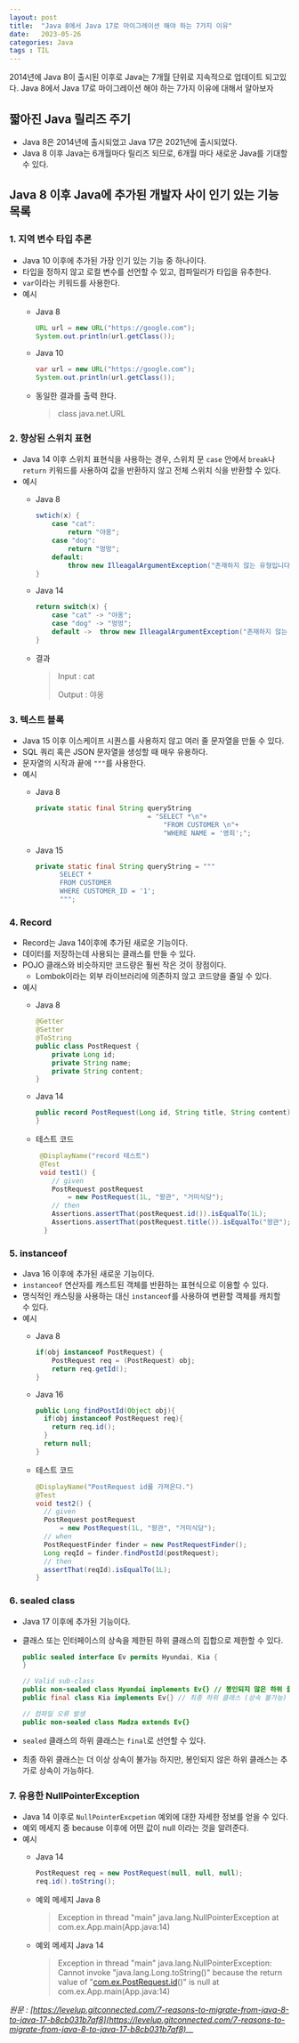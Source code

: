 ```yaml
---
layout: post
title:  "Java 8에서 Java 17로 마이그레이션 해야 하는 7가지 이유"
date:   2023-05-26
categories: Java
tags : TIL
---
```


2014년에 Java 8이 출시된 이후로 Java는 7개월 단위로 지속적으로 업데이트 되고있다.
Java 8에서 Java 17로 마이그레이션 해야 하는 7가지 이유에 대해서 알아보자

## 짧아진 Java 릴리즈 주기

- Java 8은 2014년에 출시되었고 Java 17은 2021년에 출시되었다.
- Java 8 이후 Java는 6개월마다 릴리즈 되므로, 6개월 마다 새로운 Java를 기대할 수 있다.

## Java 8 이후 Java에 추가된 개발자 사이 인기 있는 기능 목록

### 1. 지역 변수 타입 추론

- Java 10 이후에 추가된 가장 인기 있는 기능 중 하나이다.
- 타입을 정하지 않고 로컬 변수를 선언할 수 있고, 컴파일러가 타입을 유추한다.
- `var`이라는 키워드를 사용한다.
- 예시
  - Java 8

      ```java
      URL url = new URL("https://google.com");
      System.out.println(url.getClass());
      ```

  - Java 10

      ```java
      var url = new URL("https://google.com");
      System.out.println(url.getClass());
      ```

  - 동일한 결과를 출력 한다.

    > class java.net.URL
   

### 2. 향상된 스위치 표현

- Java 14 이후 스위치 표현식을 사용하는 경우, 스위치 문 `case` 안에서 `break`나 `return` 키워드를 사용하여 값을 반환하지 않고 전체 스위치 식을 반환할 수 있다.
- 예시
  - Java 8

      ```java
      swtich(x) {
          case "cat":
              return "야옹";
          case "dog":
              return "멍멍";
          default:
              throw new IlleagalArgumentException("존재하지 않는 유형입니다");
      }
      ```

  - Java 14

      ```java
      return switch(x) {
          case "cat" -> "야옹";
          case "dog" -> "멍멍";
          default ->  throw new IlleagalArgumentException("존재하지 않는 유형입니다");
      }
      ```

  - 결과
    > Input : cat
    > 
    > Output : 야옹

### 3. 텍스트 블록

- Java 15 이후 이스케이프 시퀀스를 사용하지 않고 여러 줄 문자열을 만들 수 있다.
- SQL 쿼리 혹은 JSON 문자열을 생성할 때 매우 유용하다.
- 문자열의 시작과 끝에 `"""`를 사용한다.
- 예시
  - Java 8

      ```java
      private static final String queryString
                                  = "SELECT *\n"+
                                      "FROM CUSTOMER \n"+
                                      "WHERE NAME = '영희';";
      ```

  - Java 15

      ```java
      private static final String queryString = """
            SELECT *
            FROM CUSTOMER
            WHERE CUSTOMER_ID = '1';
            """;
      ```


### 4. Record

- Record는 Java 14이후에 추가된 새로운 기능이다.
- 데이터를 저장하는데 사용되는 클래스를 만들 수 있다.
- POJO 클래스와 비슷하지만 코드량은 훨씬 작은 것이 장점이다.
  - Lombok이라는 외부 라이브러리에 의존하지 않고 코드양을 줄일 수 있다.
- 예시
  - Java 8

      ```java
      @Getter
      @Setter
      @ToString
      public class PostRequest {
          private Long id;
          private String name;
          private String content;
      }
      ```

  - Java 14

      ```java
      public record PostRequest(Long id, String title, String content){
      }
      ```

  - 테스트 코드

      ```java
       @DisplayName("record 테스트")
       @Test
       void test1() {
          // given
          PostRequest postRequest
              = new PostRequest(1L, "왕관", "거미식당");
          // then
          Assertions.assertThat(postRequest.id()).isEqualTo(1L);
          Assertions.assertThat(postRequest.title()).isEqualTo("왕관");
        }
      ```


### 5. instanceof

- Java 16 이후에 추가된 새로운 기능이다.
- `instanceof` 연산자를 캐스트된 객체를 반환하는 표현식으로 이용할 수 있다.
- 명식적인 캐스팅을 사용하는 대신 `instanceof`를 사용하여 변환할 객체를 캐치할 수 있다.
- 예시
  - Java 8

      ```java
      if(obj instanceof PostRequest) {
          PostRequest req = (PostRequest) obj;
          return req.getId();
      }
      ```

  - Java 16

      ```java
      public Long findPostId(Object obj){
        if(obj instanceof PostRequest req){
          return req.id();
        }
        return null;
      }
      ```

  - 테스트 코드

      ```java
      @DisplayName("PostRequest id를 가져온다.")
      @Test
      void test2() {
        // given
        PostRequest postRequest
            = new PostRequest(1L, "왕관", "거미식당");
        // when
        PostRequestFinder finder = new PostRequestFinder();
        Long reqId = finder.findPostId(postRequest);
        // then
        assertThat(reqId).isEqualTo(1L);
      }
      ```


### 6. sealed class

- Java 17 이후에 추가된 기능이다.
- 클래스 또는 인터페이스의 상속을 제한된 하위 클래스의 집합으로 제한할 수 있다.

    ```java
    public sealed interface Ev permits Hyundai, Kia {
    }

    // Valid sub-class
    public non-sealed class Hyundai implements Ev{} // 봉인되지 않은 하위 클래스
    public final class Kia implements Ev{} // 최종 하위 클래스 (상속 불가능)

    // 컴파일 오류 발생
    public non-sealed class Madza extends Ev{}
    ```

- `sealed` 클래스의 하위 클래스는 `final`로 선언할 수 있다.
- 최종 하위 클래스는 더 이상 상속이 불가능 하지만, 봉인되지 않은 하위 클래스는 추가로 상속이 가능하다.

### 7. 유용한 NullPointerException

- Java 14 이후로 `NullPointerExcpetion` 예외에 대한 자세한 정보를 얻을 수 있다.
- 예외 메세지 중 because 이후에 어떤 값이 null 이라는 것을 알려준다.
- 예시
  - Java 14

      ```java
      PostRequest req = new PostRequest(null, null, null);
      req.id().toString();
      ```

  - 예외 메세지 Java 8

    > Exception in thread "main" java.lang.NullPointerException
    at com.ex.App.main(App.java:14)
  
  - 예외 메세지 Java 14

    > Exception in thread "main" java.lang.NullPointerException: Cannot invoke "java.lang.Long.toString()" because the return value of "[com.ex.PostRequest.id](http://com.ex.postrequest.id/)()" is null
    at com.ex.App.main(App.java:14)


_원문 : [https://levelup.gitconnected.com/7-reasons-to-migrate-from-java-8-to-java-17-b8cb031b7af8](https://levelup.gitconnected.com/7-reasons-to-migrate-from-java-8-to-java-17-b8cb031b7af8)___
